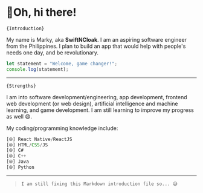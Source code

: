 # 🎉Oh, hi there!

`{Introduction}`

My name is Marky, aka __SwiftNCloak__. I am an aspiring software engineer from the Philippines. I plan to build an app that would help with people's needs one day, and be revolutionary. 

```js
let statement = "Welcome, game changer!";
console.log(statement);
```

---

`{Strengths}`

I am into software development/engineering, app development, frontend web development (or web design), artificial intelligence and machine learning, and game development. I am still learning to improve my progress as well 😄.

My coding/programming knowledge include:
```js
[⦾] React Native/ReactJS
[⦾] HTML/CSS/JS
[⦾] C#
[⦾] C++
[⦾] Java
[⦾] Python
```

---

> `I am still fixing this Markdown introduction file so... 😅`
